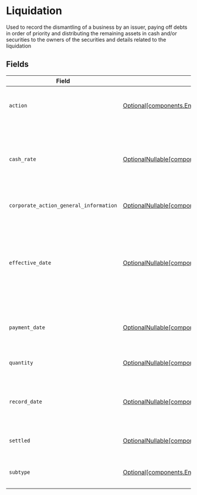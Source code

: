 # Liquidation

Used to record the dismantling of a business by an issuer, paying off debts in order of priority and distributing the remaining assets in cash and/or securities to the owners of the securities and details related to the liquidation


## Fields

| Field                                                                                                                                                                     | Type                                                                                                                                                                      | Required                                                                                                                                                                  | Description                                                                                                                                                               | Example                                                                                                                                                                   |
| ------------------------------------------------------------------------------------------------------------------------------------------------------------------------- | ------------------------------------------------------------------------------------------------------------------------------------------------------------------------- | ------------------------------------------------------------------------------------------------------------------------------------------------------------------------- | ------------------------------------------------------------------------------------------------------------------------------------------------------------------------- | ------------------------------------------------------------------------------------------------------------------------------------------------------------------------- |
| `action`                                                                                                                                                                  | [Optional[components.EntryLiquidationAction]](../../models/components/entryliquidationaction.md)                                                                          | :heavy_minus_sign:                                                                                                                                                        | Corresponds to whether the entry is incoming outgoing                                                                                                                     | INCOMING                                                                                                                                                                  |
| `cash_rate`                                                                                                                                                               | [OptionalNullable[components.EntryLiquidationCashRate]](../../models/components/entryliquidationcashrate.md)                                                              | :heavy_minus_sign:                                                                                                                                                        | The rate (raw value, not a percentage, example: 50% will be .5 in this field) at which cash will be disbursed to the shareholder                                          | {<br/>"value": "0.25"<br/>}                                                                                                                                               |
| `corporate_action_general_information`                                                                                                                                    | [OptionalNullable[components.EntryLiquidationCorporateActionGeneralInformation]](../../models/components/entryliquidationcorporateactiongeneralinformation.md)            | :heavy_minus_sign:                                                                                                                                                        | Common fields for corporate actions                                                                                                                                       |                                                                                                                                                                           |
| `effective_date`                                                                                                                                                          | [OptionalNullable[components.EntryEffectiveDate]](../../models/components/entryeffectivedate.md)                                                                          | :heavy_minus_sign:                                                                                                                                                        | Effective date as declared by the primary exchange that generally coincides with cessation of trading in the old security and commencement of trading in the new security | {<br/>"day": 14,<br/>"month": 5,<br/>"year": 2024<br/>}                                                                                                                   |
| `payment_date`                                                                                                                                                            | [OptionalNullable[components.EntryLiquidationPaymentDate]](../../models/components/entryliquidationpaymentdate.md)                                                        | :heavy_minus_sign:                                                                                                                                                        | The anticipated payment date at the depository                                                                                                                            | {<br/>"day": 14,<br/>"month": 5,<br/>"year": 2024<br/>}                                                                                                                   |
| `quantity`                                                                                                                                                                | [OptionalNullable[components.EntryLiquidationQuantity]](../../models/components/entryliquidationquantity.md)                                                              | :heavy_minus_sign:                                                                                                                                                        | Corresponds to the position's trade quantity                                                                                                                              | {<br/>"value": "0.25"<br/>}                                                                                                                                               |
| `record_date`                                                                                                                                                             | [OptionalNullable[components.EntryLiquidationRecordDate]](../../models/components/entryliquidationrecorddate.md)                                                          | :heavy_minus_sign:                                                                                                                                                        | The date on which positions are recorded in order to calculate entitlement                                                                                                | {<br/>"day": 14,<br/>"month": 5,<br/>"year": 2024<br/>}                                                                                                                   |
| `settled`                                                                                                                                                                 | [OptionalNullable[components.EntryLiquidationSettled]](../../models/components/entryliquidationsettled.md)                                                                | :heavy_minus_sign:                                                                                                                                                        | Corresponds to the position's settled quantity                                                                                                                            | {<br/>"value": "0.25"<br/>}                                                                                                                                               |
| `subtype`                                                                                                                                                                 | [Optional[components.EntrySubtype]](../../models/components/entrysubtype.md)                                                                                              | :heavy_minus_sign:                                                                                                                                                        | Corresponds to the subtype of corporaction type                                                                                                                           | LIQUIDATION                                                                                                                                                               |
